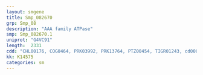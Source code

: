 ```yaml
---
layout: smgene
title: Smp_082670
grp: Smp_08
description: "AAA family ATPase"
smp: Smp_082670.1
uniprot: "G4VC91"
length:  2331
cdd: "CHL00176, COG0464, PRK03992, PRK13764, PTZ00454, TIGR01243, cd00009, cl21455, pfam00004, smart00382"
kk: K14575
categories: sm
---
```

